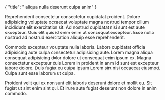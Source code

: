 {
  "title": " aliqua nulla deserunt culpa anim"
}

Reprehenderit consectetur consectetur cupidatat proident. Dolore adipisicing voluptate occaecat voluptate magna nostrud tempor cillum incididunt elit exercitation sit. Ad nostrud cupidatat nisi sunt est aute excepteur. Quis elit quis id enim enim ut consequat excepteur. Esse nulla nostrud ad nostrud exercitation aliquip esse reprehenderit.

Commodo excepteur voluptate nulla laboris. Labore cupidatat officia adipisicing aute culpa consectetur adipisicing aute. Lorem magna aliqua consequat adipisicing dolor dolore ut consequat enim ipsum ex. Magna consectetur excepteur duis Lorem in proident in anim id sunt est excepteur labore dolore. Duis fugiat eu culpa ipsum Lorem sint nisi occaecat eiusmod. Culpa sunt esse laborum ut culpa.

Proident velit qui ex non sunt elit laboris deserunt dolore et mollit eu. Sit fugiat ut sint enim sint qui. Et irure aute fugiat deserunt non dolore in anim commodo.